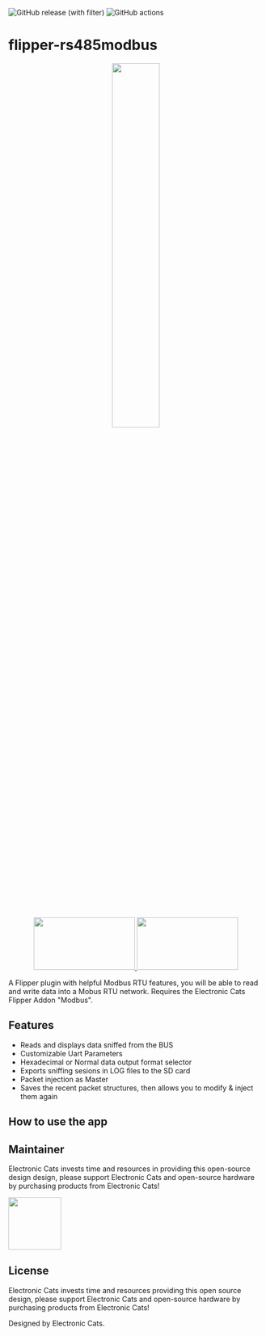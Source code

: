 ![GitHub release (with filter)](https://img.shields.io/github/v/release/ElectronicCats/flipper-rs485modbus?color=%23008000)
![GitHub actions](https://img.shields.io/github/actions/workflow/status/ElectronicCats/flipper-rs485modbus/build.yml)
# flipper-rs485modbus

<p align="center">
<a href="https://github.com/ElectronicCats/flipper-shields/wiki">
	<img src="https://github.com/ElectronicCats/flipper-shields/assets/40640735/449ecb03-ef01-40e7-8c83-a89afc3baa88" width="43%">
</p>

<p align=center>
<a href="https://electroniccats.com/?s=Flipper+Add-On&post_type=product&product_cat=">
  <img src="https://github.com/ElectronicCats/flipper-shields/assets/44976441/0c617467-052b-4ab1-a3b9-ba36e1f55a91" width="200" height="104" />
 </a>
<a href="https://github.com/ElectronicCats/flipper-rs485modbus/wiki">
  <img src="https://github.com/ElectronicCats/flipper-shields/assets/44976441/6aa7f319-3256-442e-a00d-33c8126833ec" width="200" height="104" />
</a>
</p>

A Flipper plugin with helpful Modbus RTU features, you will be able to read and write data into a Mobus RTU network.
Requires the Electronic Cats Flipper Addon "Modbus".

## Features
  * Reads and displays data sniffed from the BUS
  * Customizable Uart Parameters
  * Hexadecimal or Normal data output format selector
  * Exports sniffing sesions in LOG files to the SD card
  * Packet injection as Master
  * Saves the recent packet structures, then allows you to modify & inject them again
## How to use the app

## Maintainer

Electronic Cats invests time and resources in providing this open-source design design, please support Electronic Cats and open-source hardware by purchasing products from Electronic Cats!

<a href="https://github.com/sponsors/ElectronicCats">
  <img src="https://electroniccats.com/wp-content/uploads/2020/07/Badge_GHS.png" height="104" />
</a>

## License

Electronic Cats invests time and resources providing this open source design, please support Electronic Cats and open-source hardware by purchasing products from Electronic Cats!

Designed by Electronic Cats.
